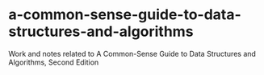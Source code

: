 # a-common-sense-guide-to-data-structures-and-algorithms
Work and notes related to A Common-Sense Guide to Data Structures and Algorithms, Second Edition
